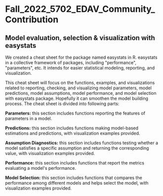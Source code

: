 # Fall_2022_5702_EDAV_Community_Contribution

## Model evaluation, selection & visualization with easystats

We created a cheat sheet for the package named easystats in R. easystats in a collective framework of packages, including "performance", "parameters", etc. It intends for easier statistical modeling, reporting, and visualization. 

This cheat sheet will focus on the functions, examples, and visualizations related to reporting, checking, and visualizing model parameters, model predictions, model assumptions, model performance, and model selection with easystats package. Hopefully it can smoothen the model building process. The cheat sheet is divided into following parts:

**Parameters:** this section includes functions reporting the features of parameters in a model. 

**Predictions:** this section includes functions making model-based estimations and predictions, with visualization examples provided.

**Assumption Diagnostics:** this section includes functions testing whether a model satisfies a specific assumption and returning the corresponding value, with visualization examples provided.

**Performance:** this section includes functions that report the metrics evaluating a model's performance.

**Model Selection:** this section includes functions that compares the performance among different models and helps select the model, with visualization examples provided. 
